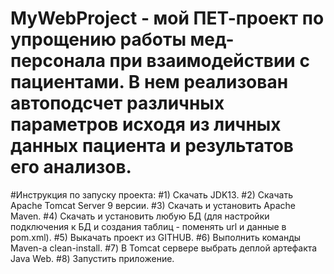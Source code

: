 # MyWebProject - мой ПЕТ-проект по упрощению работы мед-персонала при взаимодействии с пациентами. В нем реализован автоподсчет различных параметров исходя из личных данных пациента и результатов его анализов.
#Инструкция по запуску проекта:
#1) Скачать JDK13.
#2) Скачать Apache Tomcat Server 9 версии.
#3) Скачать и установить Apache Maven.
#4) Скачать и установить любую БД (для настройки подключения к БД и создания таблиц - поменять url и данные в pom.xml).
#5) Выкачать проект из GITHUB.
#6) Выполнить команды Maven-a clean-install.
#7) В Tomcat сервере выбрать деплой артефакта Java Web.
#8) Запустить приложение.

